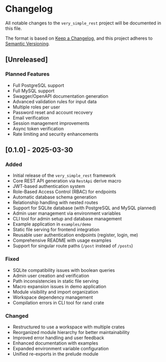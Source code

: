 # Changelog

All notable changes to the `very_simple_rest` project will be documented in this file.

The format is based on [Keep a Changelog](https://keepachangelog.com/en/1.0.0/),
and this project adheres to [Semantic Versioning](https://semver.org/spec/v2.0.0.html).

## [Unreleased]

### Planned Features

- Full PostgreSQL support
- Full MySQL support
- Swagger/OpenAPI documentation generation
- Advanced validation rules for input data
- Multiple roles per user
- Password reset and account recovery
- Email verification
- Session management improvements
- Async token verification
- Rate limiting and security enhancements

## [0.1.0] - 2025-03-30

### Added

- Initial release of the `very_simple_rest` framework
- Core REST API generation via `RestApi` derive macro
- JWT-based authentication system
- Role-Based Access Control (RBAC) for endpoints
- Automatic database schema generation
- Relationship handling with nested routes
- Support for SQLite database (with PostgreSQL and MySQL planned)
- Admin user management via environment variables
- CLI tool for admin setup and database management
- Example application in `examples/demo`
- Static file serving for frontend integration
- Reusable user authentication endpoints (register, login, me)
- Comprehensive README with usage examples
- Support for singular route paths (`/post` instead of `/posts`)

### Fixed

- SQLite compatibility issues with boolean queries
- Admin user creation and verification 
- Path inconsistencies in static file serving
- Macro expansion issues in demo application
- Module visibility and import organization
- Workspace dependency management
- Compilation errors in CLI tool for rand crate

### Changed

- Restructured to use a workspace with multiple crates
- Reorganized module hierarchy for better maintainability
- Improved error handling and user feedback
- Enhanced documentation with examples
- Expanded environment variable configuration
- Unified re-exports in the prelude module 